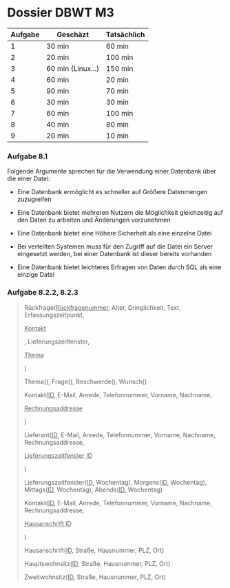 # Dossier DBWT M3

| Aufgabe | Geschäzt          | Tatsächlich |
| ------- | ----------------- | ----------- |
| $1$     | 30 min            | 60 min      |
| $2$     | 20 min            | 100 min      |
| $3$     | 60 min (Linux...) | 150 min     |
| $4$     | 60 min            | 20 min      |
| $5$     | 90 min            | 70 min             |
| $6$     | 30 min            | 30 min      |
| $7$     | 60 min            | 100 min     |
| $8$     | 40 min            | 80 min      |
| $9$     | 20 min            | 10 min      |

### Aufgabe 8.1

Folgende Argumente sprechen für die Verwendung einer Datenbank über die einer Datei:

- Eine Datenbank ermöglicht es schneller auf Größere Datenmengen zuzugreifen

- Eine Datenbank bietet mehreren Nutzern die Möglichkeit gleichzeitig auf den Daten zu arbeiten und Änderungen vorzunehmen

- Eine Datenbank bietet eine Höhere Sicherheit als eine einzelne Datei

- Bei verteilten Systemen muss für den Zugriff auf die Datei ein Server eingesetzt werden, bei einer Datenbank ist dieser bereits vorhanden

- Eine Datenbank bietet leichteres Erfragen von Daten durch SQL als eine einzige Datei

### Aufgabe 8.2.2, 8.2.3

> Rückfrage(<u>Rückfragenummer</u>, Alter, Dringlichkeit, Text, Erfassungszeitpunkt, <p style="text-decoration:underline;text-decoration-style: dotted;">Kontakt</p>, Lieferungszeitfenster, <p style="text-decoration:underline;text-decoration-style: dotted;">Thema</p>)
> 
> 
> 
> Thema(), Frage(), Beschwerde(), Wunsch()
> 
> 
> 
> Kontakt(<u>ID</u>, E-Mail, Anrede, Telefonnummer,  Vorname, Nachname, <p style="text-decoration:underline;text-decoration-style: dotted;">Rechnungsaddresse</p>)
> 
> 
> 
> Lieferant(<u>ID</u>, E-Mail, Anrede, Telefonnummer, Vorname, Nachname, Rechnungsaddresse, <p style="text-decoration:underline;text-decoration-style: dotted;">Lieferungszeitfenster ID</p>)
> 
> 
> 
> Lieferungszeitfenster(<u>ID</u>, Wochentag), Morgens(<u>ID</u>, Wochentag), Mittags(<u>ID</u>, Wochentag), Abends(<u>ID</u>, Wochentag)
> 
> 
> 
> Kontakt(<u>ID</u>, E-Mail, Anrede, Telefonnummer, Vorname, Nachname, Rechnungsaddresse, <p style="text-decoration:underline;text-decoration-style: dotted;">Hausanschrift ID</p>)
> 
> 
> 
> Hausanschrift(<u>ID</u>, Straße, Hausnummer, PLZ, Ort)
> 
> Hauptswohnsitz(<u>ID</u>, Straße, Hausnummer, PLZ, Ort)
> 
> Zweitwohnsitz(<u>ID</u>, Straße, Hausnummer, PLZ, Ort)


